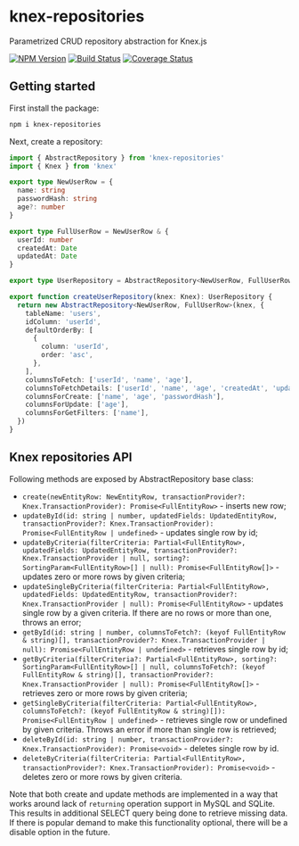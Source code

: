 # knex-repositories
Parametrized CRUD repository abstraction for Knex.js

[![NPM Version][npm-image]][npm-url]
[![Build Status](https://github.com/knex/knex-repositories/workflows/ci/badge.svg)](https://github.com/knex/knex-repositories/actions)
[![Coverage Status](https://coveralls.io/repos/knex/knex-repositories/badge.svg?branch=main)](https://coveralls.io/r/knex/knex-repositories?branch=main)

## Getting started

First install the package:

```bash
npm i knex-repositories
```

Next, create a repository:
```ts
import { AbstractRepository } from 'knex-repositories'
import { Knex } from 'knex'

export type NewUserRow = {
  name: string
  passwordHash: string
  age?: number
}

export type FullUserRow = NewUserRow & {
  userId: number
  createdAt: Date
  updatedAt: Date
}

export type UserRepository = AbstractRepository<NewUserRow, FullUserRow>

export function createUserRepository(knex: Knex): UserRepository {
  return new AbstractRepository<NewUserRow, FullUserRow>(knex, {
    tableName: 'users',
    idColumn: 'userId',
    defaultOrderBy: [
      {
        column: 'userId',
        order: 'asc',
      },
    ],
    columnsToFetch: ['userId', 'name', 'age'], 
    columnsToFetchDetails: ['userId', 'name', 'age', 'createdAt', 'updatedAt', 'passwordHash'],
    columnsForCreate: ['name', 'age', 'passwordHash'],
    columnsForUpdate: ['age'],
    columnsForGetFilters: ['name'],
  })
}
```

## Knex repositories API

Following methods are exposed by AbstractRepository base class:

* `create(newEntityRow: NewEntityRow, transactionProvider?: Knex.TransactionProvider): Promise<FullEntityRow>` - inserts new row;
* `updateById(id: string | number, updatedFields: UpdatedEntityRow, transactionProvider?: Knex.TransactionProvider): Promise<FullEntityRow | undefined>` - updates single row by id;
* `updateByCriteria(filterCriteria: Partial<FullEntityRow>, updatedFields: UpdatedEntityRow, transactionProvider?: Knex.TransactionProvider | null, sorting?: SortingParam<FullEntityRow>[] | null): Promise<FullEntityRow[]>` - updates zero or more rows by given criteria;
* `updateSingleByCriteria(filterCriteria: Partial<FullEntityRow>, updatedFields: UpdatedEntityRow, transactionProvider?: Knex.TransactionProvider | null): Promise<FullEntityRow>` - updates single row by a given criteria. If there are no rows or more than one, throws an error;
* `getById(id: string | number, columnsToFetch?: (keyof FullEntityRow & string)[], transactionProvider?: Knex.TransactionProvider | null): Promise<FullEntityRow | undefined>` - retrieves single row by id;
* `getByCriteria(filterCriteria?: Partial<FullEntityRow>, sorting?: SortingParam<FullEntityRow>[] | null, columnsToFetch?: (keyof FullEntityRow & string)[], transactionProvider?: Knex.TransactionProvider | null): Promise<FullEntityRow[]>` - retrieves zero or more rows by given criteria;
* `getSingleByCriteria(filterCriteria: Partial<FullEntityRow>, columnsToFetch?: (keyof FullEntityRow & string)[]): Promise<FullEntityRow | undefined>` - retrieves single row or undefined by given criteria. Throws an error if more than single row is retrieved;
* `deleteById(id: string | number, transactionProvider?: Knex.TransactionProvider): Promise<void>` - deletes single row by id. 
* `deleteByCriteria(filterCriteria: Partial<FullEntityRow>, transactionProvider?: Knex.TransactionProvider): Promise<void>` - deletes zero or more rows by given criteria.

Note that both create and update methods are implemented in a way that works around lack of `returning` operation support in MySQL and SQLite. This results in additional SELECT query being done to retrieve missing data. If there is popular demand to make this functionality optional, there will be a disable option in the future.

[npm-image]: https://img.shields.io/npm/v/knex-repositories.svg
[npm-url]: https://npmjs.org/package/knex-repositories
